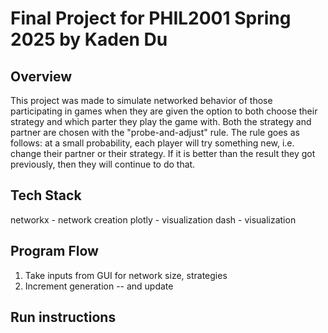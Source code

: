# Final Project for PHIL2001 Spring 2025 by Kaden Du

## Overview

This project was made to simulate networked behavior of those participating in games when they are given the option to both choose their strategy and which parter they play the game with. Both the strategy and partner are chosen with the "probe-and-adjust" rule. The rule goes as follows: at a small probability, each player will try something new, i.e. change their partner or their strategy. If it is better than the result they got previously, then they will continue to do that.

## Tech Stack

networkx - network creation
plotly - visualization
dash - visualization

## Program Flow

1. Take inputs from GUI for network size, strategies
2. Increment generation -- and update

## Run instructions

